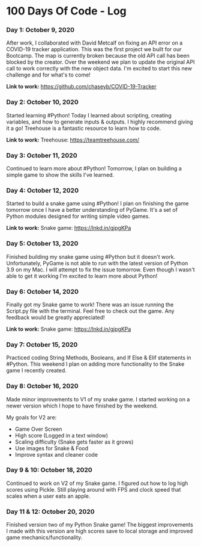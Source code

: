 # 100 Days Of Code - Log

### Day 1: October 9, 2020 
After work, I collaborated with David Metcalf on fixing an API error on a COVID-19 tracker application. This was the first project we built for our Bootcamp. The map is currently broken because the old API call has been blocked by the creator. Over the weekend we plan to update the original API call to work correctly with the new object data. I'm excited to start this new challenge and for what's to come!

**Link to work:** 
https://github.com/chaseyb/COVID-19-Tracker

### Day 2: October 10, 2020 
Started learning #Python! Today I learned about scripting, creating variables, and how to generate inputs & outputs. I highly recommend giving it a go! Treehouse is a fantastic resource to learn how to code.

**Link to work:** 
Treehouse: https://teamtreehouse.com/

### Day 3: October 11, 2020 
Continued to learn more about #Python! Tomorrow, I plan on building a simple game to show the skills I've learned. 

### Day 4: October 12, 2020 
Started to build a snake game using #Python! I plan on finishing the game tomorrow once I have a better understanding of PyGame. It's a set of Python modules designed for writing simple video games.

**Link to work:** 
Snake game: https://lnkd.in/gjpgKPa

### Day 5: October 13, 2020 

Finished building my snake game using #Python but it doesn't work. Unfortunately, PyGame is not able to run with the latest version of Python 3.9 on my Mac. I will attempt to fix the issue tomorrow. Even though I wasn't able to get it working I'm excited to learn more about Python!

### Day 6: October 14, 2020 
Finally got my Snake game to work! There was an issue running the Script.py file with the terminal. Feel free to check out the game. Any feedback would be greatly appreciated! 

**Link to work:** 
Snake game: https://lnkd.in/gjpgKPa

### Day 7: October 15, 2020 
Practiced coding String Methods, Booleans, and If Else & Elif statements in #Python. This weekend I plan on adding more functionality to the Snake game I recently created.


### Day 8: October 16, 2020
Made minor improvements to V1 of my snake game. I started working on a newer version which I hope to have finished by the weekend.

My goals for V2 are:
- Game Over Screen
- High score (Logged in a text window)
- Scaling difficulty (Snake gets faster as it grows)
- Use images for Snake & Food
- Improve syntax and cleaner code

### Day 9 & 10: October 18, 2020
Continued to work on V2 of my Snake game. I figured out how to log high scores using Pickle. Still playing around with FPS and clock speed that scales when a user eats an apple.

### Day 11 & 12: October 20, 2020 
Finished version two of my Python Snake game! The biggest improvements I made with this version are high scores save to local storage and improved game mechanics/functionality.

